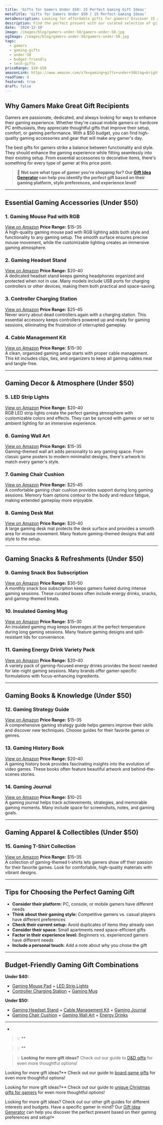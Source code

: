 ```yaml
---
title: 'Gifts for Gamers Under $50: 15 Perfect Gaming Gift Ideas'
metaTitle: 'Gifts for Gamers Under $50 | 15 Perfect Gaming Ideas'
metaDescription: Looking for affordable gifts for gamers? Discover 15 amazing gaming gifts under $50 that will delight any gamer. From accessories to decor.
description: Find the perfect present with our curated selection of gifts for gamers under $50, from essential gaming accessories to stylish decor that will level up any...
date: '2024-12-19'
image: /images/blog/gamers-under-50/gamers-under-50.jpg
ogImage: /images/blog/gamers-under-50/gamers-under-50.jpg
tags:
  - gamers
  - gaming-gifts
  - under-50
  - budget-friendly
  - tech-gifts
priceRange: $10-$50
amazonLink: https://www.amazon.com/s?k=gaming+gifts+under+50&tag=brightgift-20
readTime: 8
featured: true
draft: false
---
```



## Why Gamers Make Great Gift Recipients

Gamers are passionate, dedicated, and always looking for ways to enhance their gaming experience. Whether they're casual mobile gamers or hardcore PC enthusiasts, they appreciate thoughtful gifts that improve their setup, comfort, or gaming performance. With a $50 budget, you can find high-quality gaming accessories and gear that will make any gamer's day.

The best gifts for gamers strike a balance between functionality and style. They should enhance the gaming experience while fitting seamlessly into their existing setup. From essential accessories to decorative items, there's something for every type of gamer at this price point.

> 🎯 **Not sure what type of gamer you're shopping for? Our [Gift Idea Generator](https://bright-gift.com) can help you identify the perfect gift based on their gaming platform, style preferences, and experience level!**

---

## Essential Gaming Accessories (Under $50)

### 1. Gaming Mouse Pad with RGB
<a href="https://www.amazon.com/s?k=gaming+mouse+pad+rgb+led&tag=bright-gift-20" class="amazon-link" target="_blank" rel="noopener">View on Amazon</a>
**Price Range:** $15–35  
A high-quality gaming mouse pad with RGB lighting adds both style and functionality to any gaming setup. The smooth surface ensures precise mouse movement, while the customizable lighting creates an immersive gaming atmosphere.

### 2. Gaming Headset Stand
<a href="https://www.amazon.com/s?k=gaming+headset+stand+with+usb&tag=bright-gift-20" class="amazon-link" target="_blank" rel="noopener">View on Amazon</a>
**Price Range:** $20–40  
A dedicated headset stand keeps gaming headphones organized and protected when not in use. Many models include USB ports for charging controllers or other devices, making them both practical and space-saving.

### 3. Controller Charging Station
<a href="https://www.amazon.com/s?k=controller+charging+station+ps5+xbox&tag=bright-gift-20" class="amazon-link" target="_blank" rel="noopener">View on Amazon</a>
**Price Range:** $25–45  
Never worry about dead controllers again with a charging station. This essential accessory keeps controllers powered up and ready for gaming sessions, eliminating the frustration of interrupted gameplay.

### 4. Cable Management Kit
<a href="https://www.amazon.com/s?k=cable+management+kit+gaming+desk&tag=bright-gift-20" class="amazon-link" target="_blank" rel="noopener">View on Amazon</a>
**Price Range:** $15–30  
A clean, organized gaming setup starts with proper cable management. This kit includes clips, ties, and organizers to keep all gaming cables neat and tangle-free.

---

## Gaming Decor & Atmosphere (Under $50)

### 5. LED Strip Lights
<a href="https://www.amazon.com/s?k=led+strip+lights+gaming+room&tag=bright-gift-20" class="amazon-link" target="_blank" rel="noopener">View on Amazon</a>
**Price Range:** $20–40  
RGB LED strip lights create the perfect gaming atmosphere with customizable colors and effects. They can be synced with games or set to ambient lighting for an immersive experience.

### 6. Gaming Wall Art
<a href="https://www.amazon.com/s?k=gaming+wall+art+posters&tag=bright-gift-20" class="amazon-link" target="_blank" rel="noopener">View on Amazon</a>
**Price Range:** $15–35  
Gaming-themed wall art adds personality to any gaming space. From classic game posters to modern minimalist designs, there's artwork to match every gamer's style.

### 7. Gaming Chair Cushion
<a href="https://www.amazon.com/s?k=gaming+chair+cushion+memory+foam&tag=bright-gift-20" class="amazon-link" target="_blank" rel="noopener">View on Amazon</a>
**Price Range:** $25–45  
A comfortable gaming chair cushion provides support during long gaming sessions. Memory foam options contour to the body and reduce fatigue, making extended gameplay more enjoyable.

### 8. Gaming Desk Mat
<a href="https://www.amazon.com/s?k=gaming+desk+mat+large&tag=bright-gift-20" class="amazon-link" target="_blank" rel="noopener">View on Amazon</a>
**Price Range:** $20–40  
A large gaming desk mat protects the desk surface and provides a smooth area for mouse movement. Many feature gaming-themed designs that add style to the setup.

---

## Gaming Snacks & Refreshments (Under $50)

### 9. Gaming Snack Box Subscription
<a href="https://www.amazon.com/s?k=gaming+snack+box+subscription&tag=bright-gift-20" class="amazon-link" target="_blank" rel="noopener">View on Amazon</a>
**Price Range:** $30–50  
A monthly snack box subscription keeps gamers fueled during intense gaming sessions. These curated boxes often include energy drinks, snacks, and gaming-themed treats.

### 10. Insulated Gaming Mug
<a href="https://www.amazon.com/s?k=insulated+gaming+mug+thermos&tag=bright-gift-20" class="amazon-link" target="_blank" rel="noopener">View on Amazon</a>
**Price Range:** $15–30  
An insulated gaming mug keeps beverages at the perfect temperature during long gaming sessions. Many feature gaming designs and spill-resistant lids for convenience.

### 11. Gaming Energy Drink Variety Pack
<a href="https://www.amazon.com/s?k=gaming+energy+drink+variety+pack&tag=bright-gift-20" class="amazon-link" target="_blank" rel="noopener">View on Amazon</a>
**Price Range:** $20–40  
A variety pack of gaming-focused energy drinks provides the boost needed for late-night gaming sessions. Many brands offer gamer-specific formulations with focus-enhancing ingredients.

---

## Gaming Books & Knowledge (Under $50)

### 12. Gaming Strategy Guide
<a href="https://www.amazon.com/s?k=gaming+strategy+guide+books&tag=bright-gift-20" class="amazon-link" target="_blank" rel="noopener">View on Amazon</a>
**Price Range:** $15–35  
A comprehensive gaming strategy guide helps gamers improve their skills and discover new techniques. Choose guides for their favorite games or genres.

### 13. Gaming History Book
<a href="https://www.amazon.com/s?k=gaming+history+book+retro&tag=bright-gift-20" class="amazon-link" target="_blank" rel="noopener">View on Amazon</a>
**Price Range:** $20–40  
A gaming history book provides fascinating insights into the evolution of video games. These books often feature beautiful artwork and behind-the-scenes stories.

### 14. Gaming Journal
<a href="https://www.amazon.com/s?k=gaming+journal+planner&tag=bright-gift-20" class="amazon-link" target="_blank" rel="noopener">View on Amazon</a>
**Price Range:** $10–25  
A gaming journal helps track achievements, strategies, and memorable gaming moments. Many include space for screenshots, notes, and gaming goals.

---

## Gaming Apparel & Collectibles (Under $50)

### 15. Gaming T-Shirt Collection
<a href="https://www.amazon.com/s?k=gaming+t+shirt+collection&tag=bright-gift-20" class="amazon-link" target="_blank" rel="noopener">View on Amazon</a>
**Price Range:** $15–35  
A collection of gaming-themed t-shirts lets gamers show off their passion for their favorite games. Look for comfortable, high-quality materials with vibrant designs.

---

## Tips for Choosing the Perfect Gaming Gift

- **Consider their platform:** PC, console, or mobile gamers have different needs
- **Think about their gaming style:** Competitive gamers vs. casual players have different preferences
- **Check their current setup:** Avoid duplicates of items they already own
- **Consider their space:** Small apartments need space-efficient gifts
- **Factor in their experience level:** Beginners vs. experienced gamers have different needs
- **Include a personal touch:** Add a note about why you chose the gift

---

## Budget-Friendly Gaming Gift Combinations

**Under $40:**
- [Gaming Mouse Pad](https://www.amazon.com/s?k=gaming+mouse+pad+rgb+led&tag=bright-gift-20) + [LED Strip Lights](https://www.amazon.com/s?k=led+strip+lights+gaming+room&tag=bright-gift-20)
- [Controller Charging Station](https://www.amazon.com/s?k=controller+charging+station+ps5+xbox&tag=bright-gift-20) + [Gaming Mug](https://www.amazon.com/s?k=insulated+gaming+mug+thermos&tag=bright-gift-20)

**Under $50:**
- [Gaming Headset Stand](https://www.amazon.com/s?k=gaming+headset+stand+with+usb&tag=bright-gift-20) + [Cable Management Kit](https://www.amazon.com/s?k=cable+management+kit+gaming+desk&tag=bright-gift-20) + [Gaming Journal](https://www.amazon.com/s?k=gaming+journal+planner&tag=bright-gift-20)
- [Gaming Chair Cushion](https://www.amazon.com/s?k=gaming+chair+cushion+memory+foam&tag=bright-gift-20) + [Gaming Wall Art](https://www.amazon.com/s?k=gaming+wall+art+posters&tag=bright-gift-20) + [Energy Drinks](https://www.amazon.com/s?k=gaming+energy+drink+variety+pack&tag=bright-gift-20)

---

*

> 💡 **

> 💡 **

> 💡 **Looking for more gift ideas?** Check out our guide to [D&D gifts](/blog/gifts-for-dungeons-dragons-enthusiasts-level-up-their-experience) for even more thoughtful options!

Looking for more gift ideas?** Check out our guide to [board game gifts](/blog/unique-gifts-for-board-game-enthusiasts) for even more thoughtful options!

Looking for more gift ideas?** Check out our guide to [unique Christmas gifts for gamers](/blog/unique-christmas-gifts-for-gamers-who-have-everything-2024) for even more thoughtful options!

Looking for more gift ideas? Check out our other gift guides for different interests and budgets. Have a specific gamer in mind? Our [Gift Idea Generator](https://bright-gift.com) can help you discover the perfect present based on their gaming preferences and setup!* 